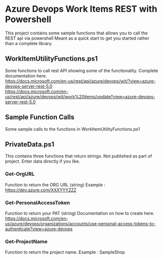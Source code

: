# Azure Devops Work Items REST with Powershell
This project contains some sample functions that allows you to call the REST api via powershell
Meant as a quick start to get you started rather than a complete library.

## WorkItemUtilityFunctions.ps1
Some functions to call rest API showing some of the functionality.  Complete documentation here.  
https://docs.microsoft.com/en-us/rest/api/azure/devops/wit/?view=azure-devops-server-rest-5.0  
https://docs.microsoft.com/en-us/rest/api/azure/devops/wit/work%20items/update?view=azure-devops-server-rest-5.0  

## Sample Function Calls
Some sample calls to the functions in WorkItemUtilityFunctions.ps1

## PrivateData.ps1
This contains three functions that return strings.  Not published as part of project.  Enter data directly if you like.

### Get-OrgURL
Function to return the ORG URL (string)
Example : https://dev.azure.com/XXXYYYZZZ

### Get-PersonalAccessToken
Function to return your PAT (string)
Documentation on how to create here.   
https://docs.microsoft.com/en-us/azure/devops/organizations/accounts/use-personal-access-tokens-to-authenticate?view=azure-devops

### Get-ProjectName
Function to return the project name.
Example : SampleShop

